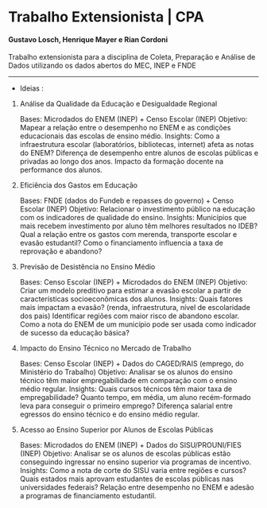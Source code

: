 # Trabalho Extensionista | CPA

#### Gustavo Losch, Henrique Mayer e Rian Cordoni
Trabalho extensionista para a disciplina de Coleta, Preparação e Análise de Dados utilizando os dados abertos do MEC, INEP e FNDE

---
- Ideias :

 1. Análise da Qualidade da Educação e Desigualdade Regional

    Bases: Microdados do ENEM (INEP) + Censo Escolar (INEP)
    Objetivo: Mapear a relação entre o desempenho no ENEM e as condições educacionais das escolas de ensino médio.
    Insights:
        Como a infraestrutura escolar (laboratórios, bibliotecas, internet) afeta as notas do ENEM?
        Diferença de desempenho entre alunos de escolas públicas e privadas ao longo dos anos.
        Impacto da formação docente na performance dos alunos.

2. Eficiência dos Gastos em Educação

    Bases: FNDE (dados do Fundeb e repasses do governo) + Censo Escolar (INEP)
    Objetivo: Relacionar o investimento público na educação com os indicadores de qualidade do ensino.
    Insights:
        Municípios que mais recebem investimento por aluno têm melhores resultados no IDEB?
        Qual a relação entre os gastos com merenda, transporte escolar e evasão estudantil?
        Como o financiamento influencia a taxa de reprovação e abandono?

3. Previsão de Desistência no Ensino Médio

    Bases: Censo Escolar (INEP) + Microdados do ENEM (INEP)
    Objetivo: Criar um modelo preditivo para estimar a evasão escolar a partir de características socioeconômicas dos alunos.
    Insights:
        Quais fatores mais impactam a evasão? (renda, infraestrutura, nível de escolaridade dos pais)
        Identificar regiões com maior risco de abandono escolar.
        Como a nota do ENEM de um município pode ser usada como indicador de sucesso da educação básica?

4. Impacto do Ensino Técnico no Mercado de Trabalho

    Bases: Censo Escolar (INEP) + Dados do CAGED/RAIS (emprego, do Ministério do Trabalho)
    Objetivo: Analisar se os alunos do ensino técnico têm maior empregabilidade em comparação com o ensino médio regular.
    Insights:
        Quais cursos técnicos têm maior taxa de empregabilidade?
        Quanto tempo, em média, um aluno recém-formado leva para conseguir o primeiro emprego?
        Diferença salarial entre egressos do ensino técnico e do ensino médio regular.

5. Acesso ao Ensino Superior por Alunos de Escolas Públicas

    Bases: Microdados do ENEM (INEP) + Dados do SISU/PROUNI/FIES (INEP)
    Objetivo: Analisar se os alunos de escolas públicas estão conseguindo ingressar no ensino superior via programas de incentivo.
    Insights:
        Como a nota de corte do SISU varia entre regiões e cursos?
        Quais estados mais aprovam estudantes de escolas públicas nas universidades federais?
        Relação entre desempenho no ENEM e adesão a programas de financiamento estudantil.
